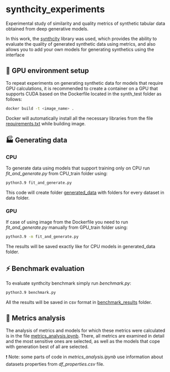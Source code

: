 # synthcity_experiments
Experimental study of similarity and quality metrics of synthetic tabular data obtained from deep generative models.

In this work, the [synthcity](https://github.com/vanderschaarlab/synthcity/tree/main) library was used, which provides the ability to evaluate the quality of generated synthetic data using metrics, and also allows you to add your own models for generating synthetics using the interface 

## 🚀 GPU environment setup

To repeat experiments on generating synthetic data for models that require GPU calculations, it is recommended to create a container on a GPU that supports CUDA based on the Dockerfile located in the synth_test folder as follows:

```bash
docker build -t <image_name> .
```

Docker will automatically install all the necessary libraries from the file [requirements.txt](https://github.com/Samp0rt/synthcity_experiments/blob/main/synth_tests/requirements.txt) while building image.

## 🏭 Generating data
### CPU
To generate data using models that support training only on CPU run *fit_and_generate.py* from CPU_train folder using:

```bash
python3.9 fit_and_generate.py
```
This code will create folder [generated_data](https://github.com/Samp0rt/synthcity_experiments/tree/main/generated_data) with folders for every dataset in data folder.

### GPU

If case of using image from the Dockerfile you need to run *fit_and_generate.py* manually from GPU_train folder using:

```bash
python3.9 -m fit_and_generate.py
```
The results will be saved exactly like for CPU models in generated_data folder.

## ⚡ Benchmark evaluation

To evaluate synthcity benchmark simply run *benchmark.py*:

```bash
python3.9 benchmark.py
```
All the results will be saved in csv format in [benchmark_results](https://github.com/Samp0rt/synthcity_experiments/tree/main/benchmark_results) folder.

## 📓 Metrics analysis 

The analysis of metrics and models for which these metrics were calculated is in the file [metrics_analysis.ipynb](). There, all metrics are examined in detail and the most sensitive ones are selected, as well as the models that cope with generation best of all are selected.

❗ Note: some parts of code in *metrics_analysis.ipynb* use information about datasets properties from *df_properties.csv* file.

